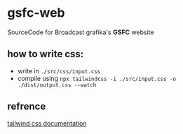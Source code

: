 # gsfc-web

SourceCode for Broadcast grafika's **GSFC** website

## how to write css:
- write in ` ./src/css/input.css `
- compile using  ` npx tailwindcss -i ./src/input.css -o ./dist/output.css --watch `


## refrence
[tailwind css documentation](https://tailwindcss.com/)
